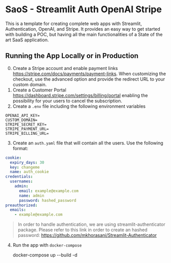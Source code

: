 # SaoS - Streamlit Auth OpenAI Stripe

This is a template for creating complete web apps with Streamlit, Authentication, OpenAI, and Stripe. It provides an easy way to get started with building a POC, but having all the main functionalities of a State of the art SaaS application.

## Running the App Locally or in Production

0. Create a Stripe account and enable payment links https://stripe.com/docs/payments/payment-links. When customizing the checkout, use the advanced option and provide the redirect URL to your custom domain.
1. Create a Customer Portal https://dashboard.stripe.com/settings/billing/portal enabling the possibility for your users to cancel the subscription.
2. Create a `.env` file including the following environment variables

```
OPENAI_API_KEY=
CUSTOM_DOMAIN=
STRIPE_SECRET_KEY=
STRIPE_PAYMENT_URL=
STRIPE_BILLING_URL=
```

3. Create an `auth.yaml` file that will contain all the users. Use the following format:

```yaml
cookie:
  expiry_days: 30
  key: changeme
  name: auth_cookie
credentials:
  usernames:
    admin:
      email: example@example.com
      name: admin
      password: hashed_password
preauthorized:
  emails:
    - example@example.com
```

> In order to handle authentication, we are using streamlit-authenticator package. Please refer to this link in order to create an hashed password: https://github.com/mkhorasani/Streamlit-Authenticator

4. Run the app with `docker-compose` 

    docker-compose up --build -d